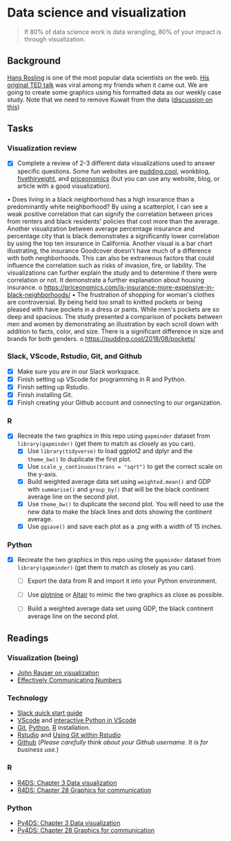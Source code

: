 # Data science and visualization

> If 80% of data science work is data wrangling, 80% of your impact is through visualization. 

## Background

[Hans Rosling](http://www.gapminder.org/news/sad-to-announce-hans-rosling-passed-away-this-morning/) is one of the most popular data scientists on the web. [His original TED talk](https://www.ted.com/talks/hans_rosling_shows_the_best_stats_you_ve_ever_seen) was viral among my friends when it came out. We are going to create some graphics using his formatted data as our weekly case study. Note that we need to remove Kuwait from the data ([discussion on this](https://github.com/jennybc/gapminder/issues/9))

## Tasks

### Visualization review

- [x] Complete a review of 2-3 different data visualizations used to answer specific questions. Some fun websites are [pudding.cool](https://pudding.cool/), wonkblog, [fivethiryeight](https://fivethirtyeight.com/), and [priceonomics](https://priceonomics.com/) (but you can use any website, blog, or article with a good visualization).
 
 •	Does living in a black neighborhood has a high insurance than a predominantly white neighborhood? By using a scatterplot, I can see a weak positive correlation that can signify the correlation between prices from renters and black residents' policies that cost more than the average. Another visualization between average percentage insurance and percentage city that is black demonstrates a significantly lower correlation by using the top ten insurance in California. Another visual is a bar chart illustrating, the insurance Goodcover doesn't have much of a difference with both neighborhoods. This can also be extraneous factors that could influence the correlation such as risks of invasion, fire, or liability. The visualizations can further explain the study and to determine if there were correlation or not. It demonstrate a further explanation about housing insurance.
o	https://priceonomics.com/is-insurance-more-expensive-in-black-neighborhoods/
•	The frustration of shopping for woman's clothes are controversial. By being held too small to knitted pockets or being pleased with have pockets in a dress or pants. While men's pockets are so deep and spacious. The study presented a comparison of pockets between men and women by demonstrating an illustration by each scroll down with addition to facts, color, and size. There is a significant difference in size and brands for both genders.
o	https://pudding.cool/2018/08/pockets/



### Slack, VScode, Rstudio, Git, and Github

- [x] Make sure you are in our Slack workspace.
- [x] Finish setting up VScode for programming in R and Python.
- [x] Finish setting up Rstudio.
- [x] Finish installing Git.
- [x] Finish creating your Github account and connecting to our organization.

### R

- [x] Recreate the two graphics in this repo using `gapminder` dataset from `library(gapminder)` (get them to match as closely as you can).
    - [x] Use `library(tidyverse)` to load ggplot2 and dplyr and the `theme_bw()` to duplicate the first plot.
    - [x] Use `scale_y_continuous(trans = "sqrt")` to get the correct scale on the y-axis.
    - [x] Build weighted average data set using `weighted.mean()` and GDP with `summarise()` and `group_by()` that will be the black continent average line on the second plot.
    - [x] Use `theme_bw()` to duplicate the second plot. You will need to use the new data to make the black lines and dots showing the continent average.
    - [x] Use `ggsave()` and save each plot as a .png with a width of 15 inches.

### Python

- [x] Recreate the two graphics in this repo using the `gapminder` dataset from `library(gapminder)` (get them to match as closely as you can).
    - [ ] Export the data from R and import it into your Python environment. 
    - [ ] Use [plotnine](https://plotnine.readthedocs.io/en/stable/) or [Altair](https://altair-viz.github.io/index.html) to mimic the two graphics as close as possible.
    - [ ] Build a weighted average data set using GDP, the black continent average line on the second plot.


## Readings



### Visualization (being)

- [John Rauser on visualization](https://youtu.be/fSgEeI2Xpdc)
- [Effectively Communicating Numbers](http://perceptualedge.com/articles/Whitepapers/Communicating_Numbers.pdf)

### Technology

- [Slack quick start guide](https://slack.com/help/articles/360059928654-How-to-use-Slack--your-quick-start-guide)
- [VScode](https://code.visualstudio.com/) and [interactive Python in VScode](https://code.visualstudio.com/docs/python/jupyter-support-py)
- [Git](https://git-scm.com/), [Python](https://www.python.org/downloads/), [R](https://cloud.r-project.org/) installation.
- [Rstudio](https://www.rstudio.com/products/rstudio/download/#download) and [Using Git within Rstudio](https://cfss.uchicago.edu/setup/git-with-rstudio/)
- [Github](https://github.com/join) (_Please carefully think about your Github username. It is for business use._)

### R

- [R4DS: Chapter 3 Data visualization](https://r4ds.had.co.nz/data-visualisation.html)
- [R4DS: Chapter 28 Graphics for communication](https://r4ds.had.co.nz/graphics-for-communication.html)

### Python

- [Py4DS: Chapter 3 Data visualization](https://byuidatascience.github.io/python4ds/data-visualisation.html)
- [Py4DS: Chapter 28 Graphics for communication](https://byuidatascience.github.io/python4ds/graphics-for-communication.html)

